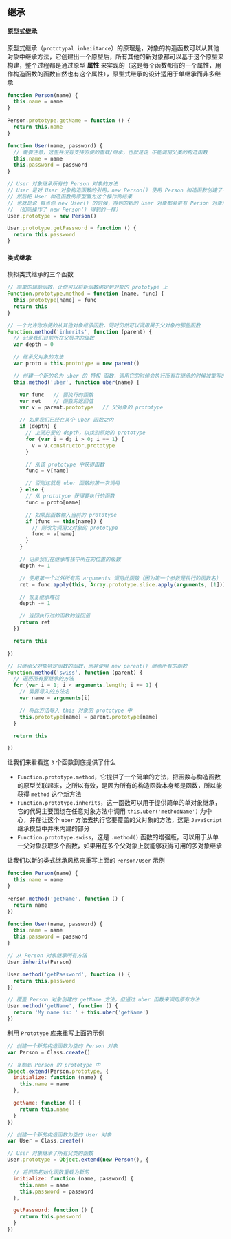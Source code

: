 ## 继承

#### 原型式继承

原型式继承（`prototypal inheiitance`）的原理是，对象的构造函数可以从其他对象中继承方法，它创建出一个原型后，所有其他的新对象都可以基于这个原型来构建，整个过程都是通过原型 **属性** 来实现的（这是每个函数都有的一个属性，用作构造函数的函数自然也有这个属性），原型式继承的设计适用于单继承而非多继承

```js
function Person(name) {
  this.name = name
}

Person.prototype.getName = function () {
  return this.name
}

function User(name, password) {
  // 需要注意，这里并没有支持方便的重载/继承，也就是说 不能调用父类的构造函数
  this.name = name
  this.password = password
}

// User 对象继承所有的 Person 对象的方法
// User 是对 User 对象构造函数的引用，new Person() 使用 Person 构造函数创建了一个新的 Person 对象的方法
// 然后把 User 构造函数的原型置为这个操作的结果
// 也就是说 每当你 new User() 的时候，得到的新的 User 对象都会带有 Person 对象所有的方法
// （如同操作了 new Person() 得到的一样）
User.prototype = new Person()

User.prototype.getPassword = function () {
  return this.password
}
```


#### 类式继承

模拟类式继承的三个函数

```js
// 简单的辅助函数，让你可以将新函数绑定到对象的 prototype 上
Function.prototype.method = function (name, func) {
  this.prototype[name] = func
  return this
}

// 一个允许你方便的从其他对象继承函数，同时仍然可以调用属于父对象的那些函数
Function.method('inherits', function (parent) {
  // 记录我们目前所在父层次的级数
  var depth = 0

  // 继承父对象的方法
  var proto = this.prototype = new parent()

  // 创建一个新的名为 uber 的 特权 函数，调用它的时候会执行所有在继承的时候被重写的函数
  this.method('uber', function uber(name) {

    var func   // 要执行的函数
    var ret    // 函数的返回值
    var v = parent.prototype   // 父对象的 prototype

    // 如果我们已经在某个 uber 函数之内
    if (depth) {
      // 上溯必要的 depth，以找到原始的 prototype
      for (var i = d; i > 0; i += 1) {
        v = v.constructor.prototype
      }

      // 从该 prototype 中获得函数
      func = v[name]

      // 否则这就是 uber 函数的第一次调用
    } else {
      // 从 prototype 获得要执行的函数
      func = proto[name]

      // 如果此函数输入当前的 prototype
      if (func == this[name]) {
        // 则改为调用父对象的 prototype
        func = v[name]
      }
    }

    // 记录我们在继承堆栈中所在的位置的级数
    depth += 1

    // 使用第一个以外所有的 arguments 调用此函数（因为第一个参数是执行的函数名）
    ret = func.apply(this, Array.prototype.slice.apply(arguments, [1]))

    // 恢复继承堆栈
    depth -= 1

    // 返回执行过的函数的返回值
    return ret
  })

  return this

})

// 只继承父对象特定函数的函数，而非使用 new parent() 继承所有的函数
Function.method('swiss', function (parent) {
  // 遍历所有要继承的方法
  for (var i = 1; i < arguments.length; i += 1) {
    // 需要导入的方法名
    var name = arguments[i]

    // 将此方法导入 this 对象的 prototype 中
    this.prototype[name] = parent.prototype[name]
  }

  return this

})
```

让我们来看看这 `3` 个函数到底提供了什么

* `Function.prototype.method`，它提供了一个简单的方法，把函数与构造函数的原型关联起来，之所以有效，是因为所有的构造函数本身都是函数，所以能获得 `method` 这个新方法
* `Function.prototype.inherits`，这一函数可以用于提供简单的单对象继承，它的代码主要围绕在任意对象方法中调用 `this.uber('methodName')` 为中心，并在让这个 `uber` 方法去执行它要覆盖的父对象的方法，这是 `JavaScript` 继承模型中并未内建的部分
* `Function.prototype.swiss`，这是 `.method()` 函数的增强版，可以用于从单一父对象获取多个函数，如果用在多个父对象上就能够获得可用的多对象继承

让我们以新的类式继承风格来重写上面的 `Person/User` 示例

```js
function Person(name) {
  this.name = name
}

Person.method('getName', function () {
  return name
})

function User(name, password) {
  this.name = name
  this.password = password
}

// 从 Person 对象继承所有方法
User.inherits(Person)

User.method('getPassword', function () {
  return this.password
})

// 覆盖 Person 对象创建的 getName 方法，但通过 uber 函数来调用原有方法
User.method('getName', function () {
  return 'My name is: ' + this.uber('getName')
})
```

利用 `Prototype` 库来重写上面的示例

```js
// 创建一个新的构造函数为空的 Person 对象
var Person = Class.create()

// 复制到 Person 的 prototype 中
Object.extend(Person.prototype, {
  initialize: function (name) {
    this.name = name
  },

  getName: function () {
    return this.name
  }
})

// 创建一个新的构造函数为空的 User 对象
var User = Class.create()

// User 对象继承了所有父类的函数
User.prototype = Object.extend(new Person(), {

  // 将旧的初始化函数重载为新的
  initialize: function (name, password) {
    this.name = name
    this.password = password
  },

  getPassword: function () {
    return this.password
  }
})
```